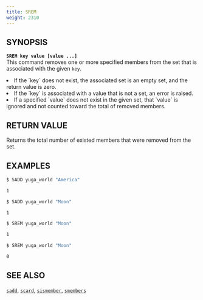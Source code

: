 ```yaml
---
title: SREM
weight: 2310
---
```


## SYNOPSIS
<b>`SREM key value [value ...]`</b><br>
This command removes one or more specified members from the set that is associated with the given `key`.
<li>If the `key` does not exist, the associated set is an empty set, and the return value is zero.</li>
<li>If the `key` is associated with a value that is not a set, an error is raised.</li>
<li>If a specified `value` does not exist in the given set, that `value` is ignored and not counted toward the total of removed members.</li>

## RETURN VALUE
Returns the total number of existed members that were removed from the set.

## EXAMPLES
```{.sh .copy .separator-dollar}
$ SADD yuga_world "America"
```
```sh
1
```
```{.sh .copy .separator-dollar}
$ SADD yuga_world "Moon"
```
```sh
1
```
```{.sh .copy .separator-dollar}
$ SREM yuga_world "Moon"
```
```sh
1
```
```{.sh .copy .separator-dollar}
$ SREM yuga_world "Moon"
```
```sh
0
```

## SEE ALSO
[`sadd`](../sadd/), [`scard`](../scard/), [`sismember`](../sismember/), [`smembers`](../smembers/)

